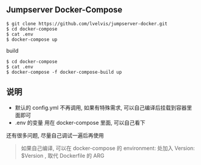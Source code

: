 ## Jumpserver Docker-Compose

```
$ git clone https://github.com/lvelvis/jumpserver-docker.git
$ cd docker-compose
$ cat .env
$ docker-compose up
```

build
```
$ cd docker-compose
$ cat .env
$ docker-compose -f docker-compose-build up
```
## 说明

- 默认的 config.yml 不再调用, 如果有特殊需求, 可以自己编译后挂载到容器里面即可
- .env 的变量 用在 docker-compose 里面, 可以自己看下

还有很多问题, 尽量自己调试一遍后再使用

> 如果自己编译, 可以在 docker-compose 的 environment: 处加入 Version: $Version , 取代 Dockerfile 的 ARG
